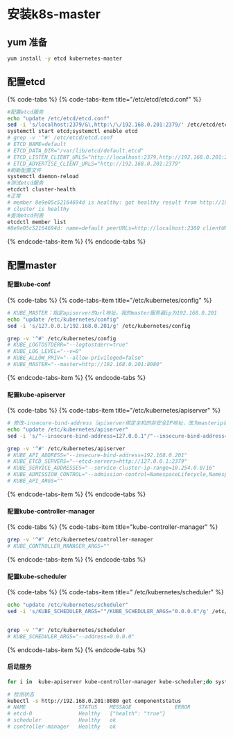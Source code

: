 # 安装k8s-master

## yum 准备

```bash
yum install -y etcd kubernetes-master 
```

## 配置etcd 

{% code-tabs %}
{% code-tabs-item title="/etc/etcd/etcd.conf" %}
```bash
#配置etcd服务
echo "update /etc/etcd/etcd.conf"
sed -i 's/localhost:2379/&\,http:\/\/192.168.0.201:2379/' /etc/etcd/etcd.conf
systemctl start etcd;systemctl enable etcd
# grep -v '^#' /etc/etcd/etcd.conf
# ETCD_NAME=default
# ETCD_DATA_DIR="/var/lib/etcd/default.etcd"
# ETCD_LISTEN_CLIENT_URLS="http://localhost:2379,http://192.168.0.201:2379"
# ETCD_ADVERTISE_CLIENT_URLS="http://192.168.0.201:2379"
#刷新配置文件
systemctl daemon-reload
#测试etcd服务
etcdctl cluster-health
#正常
# member 8e9e05c52164694d is healthy: got healthy result from http://192.168.0.201:2379
# cluster is healthy
#查询etcd列表
etcdctl member list
#8e9e05c52164694d: name=default peerURLs=http://localhost:2380 clientURLs=http://192.168.0.201:2379,http://localhost:2379 isLeader=true
```
{% endcode-tabs-item %}
{% endcode-tabs %}

## 配置master

#### 配置kube-conf

{% code-tabs %}
{% code-tabs-item title="/etc/kubernetes/config" %}
```bash
# KUBE_MASTER：指定apiserver的url地址。我的master服务器ip为192.168.0.201
echo "update /etc/kubernetes/config"
sed -i 's/127.0.0.1/192.168.0.201/g' /etc/kubernetes/config

grep -v '^#' /etc/kubernetes/config
# KUBE_LOGTOSTDERR="--logtostderr=true"
# KUBE_LOG_LEVEL="--v=0"
# KUBE_ALLOW_PRIV="--allow-privileged=false"
# KUBE_MASTER="--master=http://192.168.0.201:8080"

```
{% endcode-tabs-item %}
{% endcode-tabs %}

#### 配置kube-apiserver

{% code-tabs %}
{% code-tabs-item title="/etc/kubernetes/apiserver" %}
```bash
# 修改-insecure-bind-address（apiserver绑定主机的非安全IP地址，改为masterip表示绑定master地址）
echo "update /etc/kubernetes/apiserver"
sed -i 's/"--insecure-bind-address=127.0.0.1"/"--insecure-bind-address=192.168.0.201"/g' /etc/kubernetes/apiserver 

grep -v '^#' /etc/kubernetes/apiserver
# KUBE_API_ADDRESS="--insecure-bind-address=192.168.0.201"
# KUBE_ETCD_SERVERS="--etcd-servers=http://127.0.0.1:2379"
# KUBE_SERVICE_ADDRESSES="--service-cluster-ip-range=10.254.0.0/16"
# KUBE_ADMISSION_CONTROL="--admission-control=NamespaceLifecycle,NamespaceExists,LimitRanger,SecurityContextDeny,ServiceAccount,ResourceQuota"
# KUBE_API_ARGS=""

```
{% endcode-tabs-item %}
{% endcode-tabs %}

#### 配置kube-controller-manager

{% code-tabs %}
{% code-tabs-item title="kube-controller-manager" %}
```bash
grep -v '^#' /etc/kubernetes/controller-manager
# KUBE_CONTROLLER_MANAGER_ARGS=""
```
{% endcode-tabs-item %}
{% endcode-tabs %}

#### 配置kube-scheduler

{% code-tabs %}
{% code-tabs-item title=" /etc/kubernetes/scheduler" %}
```bash
echo "update /etc/kubernetes/scheduler"
sed -i 's/KUBE_SCHEDULER_ARGS=""/KUBE_SCHEDULER_ARGS="0.0.0.0"/g' /etc/kubernetes/scheduler 


grep -v '^#' /etc/kubernetes/scheduler
# KUBE_SCHEDULER_ARGS="--address=0.0.0.0"
```
{% endcode-tabs-item %}
{% endcode-tabs %}

#### 启动服务

```bash
for i in  kube-apiserver kube-controller-manager kube-scheduler;do systemctl restart $i; systemctl enable $i;done

# 检测状态
kubectl -s http://192.168.0.201:8080 get componentstatus
# NAME                 STATUS    MESSAGE              ERROR
# etcd-0               Healthy   {"health": "true"}
# scheduler            Healthy   ok
# controller-manager   Healthy   ok
```

